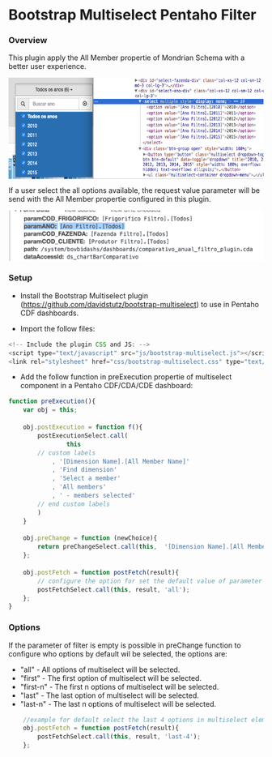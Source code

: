 # Bootstrap Multiselect Pentaho Filter


### Overview ###

This plugin apply the All Member propertie of Mondrian Schema with a better user experience.

<img src="https://raw.githubusercontent.com/bovbi/bootstrap-multiselect-pentaho-filter/master/resources/plugin_example.png" alt="Example of bootstrap-multiselect-pentaho-filter" title="Plugin Pentaho Filter" align="center" height="200"/>

If a user select the all options available, the request value parameter will be send with the All Member propertie configured in this plugin.

<img src="https://raw.githubusercontent.com/bovbi/bootstrap-multiselect-pentaho-filter/master/resources/post_request_example.png" alt="Example of bootstrap-multiselect-pentaho-filter" title="Plugin Pentaho Filter" align="center" height="100"/>

### Setup ###

* Install the Bootstrap Multiselect plugin (https://github.com/davidstutz/bootstrap-multiselect) to use in Pentaho CDF dashboards.
- Import the follow files:

```JavaScript
<!-- Include the plugin CSS and JS: -->
<script type="text/javascript" src="js/bootstrap-multiselect.js"></script>
<link rel="stylesheet" href="css/bootstrap-multiselect.css" type="text/css"/>
```

* Add the follow function in preExecution propertie of multiselect component in a Pentaho CDF/CDA/CDE dashboard:

```JavaScript
function preExecution(){
    var obj = this;
    
    obj.postExecution = function f(){
        postExecutionSelect.call(
            	this
		// custom labels
	        , '[Dimension Name].[All Member Name]'
	        , 'Find dimension'
	        , 'Select a member'
	        , 'All members'
	        , ' - members selected'
		// end custom labels
	    )
    }

    obj.preChange = function (newChoice){
        return preChangeSelect.call(this,  '[Dimension Name].[All Member Name]', newChoice);
    }; 
    
    obj.postFetch = function postFetch(result){
    	// configure the option for set the default value of parameter
        postFetchSelect.call(this, result, 'all');   
    }; 
} 
```

### Options ###

If the parameter of filter is empty is possible in preChange function to configure who options by default wil be selected, the options are:

* "all" - All options of multiselect will be selected.
* "first" - The first option of multiselect will be selected.
* "first-n" - The first n options of multiselect will be selected.
* "last" - The last option of multiselect will be selected.
* "last-n" - The last n options of multiselect will be selected.


```JavaScript
    //example for default select the last 4 options in multiselect element.
    obj.postFetch = function postFetch(result){
        postFetchSelect.call(this, result, 'last-4');   
    }; 
```
